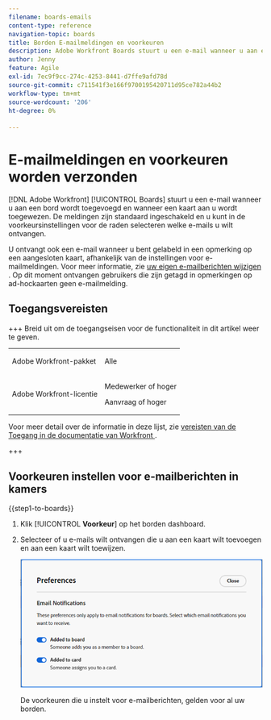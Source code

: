 ```yaml
---
filename: boards-emails
content-type: reference
navigation-topic: boards
title: Borden E-mailmeldingen en voorkeuren
description: Adobe Workfront Boards stuurt u een e-mail wanneer u aan een bord wordt toegevoegd en wanneer een kaart aan u wordt toegewezen.
author: Jenny
feature: Agile
exl-id: 7ec9f9cc-274c-4253-8441-d7ffe9afd78d
source-git-commit: c711541f3e166f9700195420711d95ce782a44b2
workflow-type: tm+mt
source-wordcount: '206'
ht-degree: 0%

---
```


# E-mailmeldingen en voorkeuren worden verzonden

[!DNL Adobe Workfront] [!UICONTROL Boards] stuurt u een e-mail wanneer u aan een bord wordt toegevoegd en wanneer een kaart aan u wordt toegewezen. De meldingen zijn standaard ingeschakeld en u kunt in de voorkeursinstellingen voor de raden selecteren welke e-mails u wilt ontvangen.

U ontvangt ook een e-mail wanneer u bent gelabeld in een opmerking op een aangesloten kaart, afhankelijk van de instellingen voor e-mailmeldingen. Voor meer informatie, zie [ uw eigen e-mailberichten wijzigen ](/help/quicksilver/workfront-basics/using-notifications/activate-or-deactivate-your-own-event-notifications.md). Op dit moment ontvangen gebruikers die zijn getagd in opmerkingen op ad-hockaarten geen e-mailmelding.

## Toegangsvereisten

+++ Breid uit om de toegangseisen voor de functionaliteit in dit artikel weer te geven.

<table style="table-layout:auto"> 
 <col> 
 <col> 
 <tbody> 
  <tr> 
   <td role="rowheader">Adobe Workfront-pakket</td> 
   <td> <p>Alle</p> </td> 
  </tr> 
  <tr> 
   <td role="rowheader">Adobe Workfront-licentie</td> 
   <td> 
   <p>Medewerker of hoger</p> 
   <p>Aanvraag of hoger</p>
   </td> 
  </tr> 
 </tbody> 
</table>

Voor meer detail over de informatie in deze lijst, zie [ vereisten van de Toegang in de documentatie van Workfront ](/help/quicksilver/administration-and-setup/add-users/access-levels-and-object-permissions/access-level-requirements-in-documentation.md).

+++

## Voorkeuren instellen voor e-mailberichten in kamers

{{step1-to-boards}}

1. Klik [!UICONTROL **Voorkeur**] op het borden dashboard.
1. Selecteer of u e-mails wilt ontvangen die u aan een kaart wilt toevoegen en aan een kaart wilt toewijzen.

   ![ Borden e-mailvoorkeur ](assets/boards-email-preferences.png)

   De voorkeuren die u instelt voor e-mailberichten, gelden voor al uw borden.

<!--

<div class="preview">

## Set the dark mode preference

>[!NOTE]
>
>If your organization's instance of Workfront has been onboarded to the Adobe Unified Experience, you can enable dark theme formatting for all of Adobe Experience Cloud through your preferences menu (your profile picture), and you will not see a separate dark mode option for Workfront Boards. For more information, see [Adobe Unified Experience for Workfront](/help/quicksilver/workfront-basics/navigate-workfront/workfront-navigation/adobe-unified-experience.md).

{{step1-to-boards}}

1. Click [!UICONTROL **Preferences**] on the boards dashboard.
1. In the Themes area, enable or disable Dark mode.

   The preference you set for dark mode applies to all of your boards and workstreams, and the dashboard.

</div>

-->
